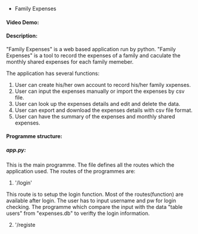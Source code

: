 * Family Expenses
#### Video Demo:
#### Description:

"Family Expenses" is a web based application run by python. "Family Expenses" is a tool to record the expenses of a family
and caculate the monthly shared expenses for each family memeber.

The application has several functions:
1. User can create his/her own account to record his/her family xxpenses.
2. User can input the expenses manually or import the expenses by csv file.
3. User can look up the expenses details and edit and delete the data.
4. User can export and download the expenses details with csv file format.
5. User can have the summary of the expenses and monthly shared expenses.

#### Programme structure:
##### app.py:

This is the main programme. The file defines all the routes which the application used.
The routes of the programmes are:
1. '/login'

This route is to setup the login function. Most of the routes(function) are available after login.
The user has to input username and pw for login checking. The programme which compare the input
with the data "table users" from "expenses.db" to verifty the login information.

2. '/registe



